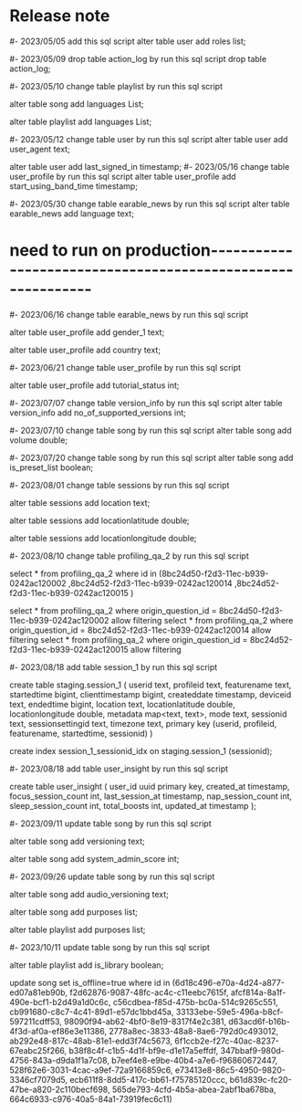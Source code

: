 # Release note

#- 2023/05/05 add this sql script
   alter table user
   add roles list<text>;


#- 2023/05/09 drop table action_log by run this sql script
drop table action_log;

#- 2023/05/10 change table playlist by run this sql script

alter table song
add languages List<text>;

alter table playlist
add languages List<text>;

#- 2023/05/12 change table user by run this sql script
alter table user
add user_agent text;

alter table user
add last_signed_in timestamp;
#- 2023/05/16 change table user_profile by run this sql script
alter table user_profile
add start_using_band_time timestamp;

#- 2023/05/30 change table earable_news by run this sql script
alter table earable_news
add language text;
# need to run on production------------------------------------------------------------
#- 2023/06/16 change table earable_news by run this sql script

alter table user_profile
add gender_1 text;

alter table user_profile
add country text;

#- 2023/06/21 change table user_profile by run this sql script

alter table user_profile
add tutorial_status int;

#- 2023/07/07 change table version_info by run this sql script
alter table version_info
add no_of_supported_versions int;

#- 2023/07/10 change table song by run this sql script
alter table song
add volume double;

#- 2023/07/20 change table song by run this sql script
alter table song
add is_preset_list boolean;

#- 2023/08/01 change table sessions by run this sql script

alter table sessions
add location text;

alter table sessions
add locationlatitude double;

alter table sessions
add locationlongitude double;

#- 2023/08/10 change table profiling_qa_2 by run this sql script

select * from profiling_qa_2 where id in (8bc24d50-f2d3-11ec-b939-0242ac120002
,8bc24d52-f2d3-11ec-b939-0242ac120014
,8bc24d52-f2d3-11ec-b939-0242ac120015
)


select * from profiling_qa_2 where origin_question_id = 8bc24d50-f2d3-11ec-b939-0242ac120002 allow filtering
select * from profiling_qa_2 where origin_question_id = 8bc24d52-f2d3-11ec-b939-0242ac120014 allow filtering
select * from profiling_qa_2 where origin_question_id = 8bc24d52-f2d3-11ec-b939-0242ac120015 allow filtering

#- 2023/08/18 add table session_1 by run this sql script


create table staging.session_1
(
userid            text,
profileid         text,
featurename       text,
startedtime       bigint,
clienttimestamp   bigint,
createddate       timestamp,
deviceid          text,
endedtime         bigint,
location          text,
locationlatitude  double,
locationlongitude double,
metadata          map<text, text>,
mode              text,
sessionid         text,
sessionsettingid  text,
timezone          text,
primary key (userid, profileid, featurename, startedtime, sessionid)
)

create index session_1_sessionid_idx
on staging.session_1 (sessionid);

#- 2023/08/18 add table user_insight by run this sql script

create table user_insight
(
user_id             uuid primary key,
created_at          timestamp,
focus_session_count int,
last_session_at     timestamp,
nap_session_count   int,
sleep_session_count int,
total_boosts        int,
updated_at          timestamp
);

#- 2023/09/11 update table song by run this sql script

alter table song
add versioning text;

alter table song
add system_admin_score int;

#- 2023/09/26 update table song by run this sql script

alter table song
add audio_versioning text;

alter table song
add purposes list<text>;

alter table playlist
add purposes list<text>;

#- 2023/10/11 update table song by run this sql script

alter table playlist
add is_library boolean;

update song set is_offline=true where id in 
(6d18c496-e70a-4d24-a877-ed07a81eb90b,
f2d62876-9087-48fc-ac4c-c11eebc7615f,
afcf814a-8a1f-490e-bcf1-b2d49a1d0c6c,
c56cdbea-f85d-475b-bc0a-514c9265c551,
cb991680-c8c7-4c41-89d1-e57dc1bbd45a,
33133ebe-59e5-496a-b8cf-597211cdff53,
98090f94-ab62-4bf0-8e19-8317f4e2c381,
d63acd6f-b16b-4f3d-af0a-ef86e3e11386,
2778a8ec-3833-48a8-8ae6-792d0c493012,
ab292e48-817c-48ab-81e1-edd3f74c5673,
6f1ccb2e-f27c-40ac-8237-67eabc25f266,
b38f8c4f-c1b5-4d1f-bf9e-d1e17a5effdf,
347bbaf9-980d-4756-843a-d9da1f1a7c08,
b7eef4e8-e9be-40b4-a7e6-f96860672447,
528f62e6-3031-4cac-a9ef-72a9166859c6,
e73413e8-86c5-4950-9820-3346cf7079d5,
ecb611f8-8dd5-417c-bb61-f75785120ccc,
b61d839c-fc20-47be-a820-2c110becf698,
565de793-4cfd-4b5a-abea-2abf1ba678ba,
664c6933-c976-40a5-84a1-73919fec6c11)

















